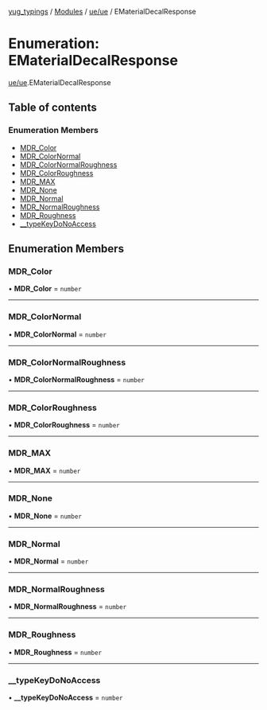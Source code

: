 [yug_typings](../README.md) / [Modules](../modules.md) / [ue/ue](../modules/ue_ue.md) / EMaterialDecalResponse

# Enumeration: EMaterialDecalResponse

[ue/ue](../modules/ue_ue.md).EMaterialDecalResponse

## Table of contents

### Enumeration Members

- [MDR\_Color](ue_ue.EMaterialDecalResponse.md#mdr_color)
- [MDR\_ColorNormal](ue_ue.EMaterialDecalResponse.md#mdr_colornormal)
- [MDR\_ColorNormalRoughness](ue_ue.EMaterialDecalResponse.md#mdr_colornormalroughness)
- [MDR\_ColorRoughness](ue_ue.EMaterialDecalResponse.md#mdr_colorroughness)
- [MDR\_MAX](ue_ue.EMaterialDecalResponse.md#mdr_max)
- [MDR\_None](ue_ue.EMaterialDecalResponse.md#mdr_none)
- [MDR\_Normal](ue_ue.EMaterialDecalResponse.md#mdr_normal)
- [MDR\_NormalRoughness](ue_ue.EMaterialDecalResponse.md#mdr_normalroughness)
- [MDR\_Roughness](ue_ue.EMaterialDecalResponse.md#mdr_roughness)
- [\_\_typeKeyDoNoAccess](ue_ue.EMaterialDecalResponse.md#__typekeydonoaccess)

## Enumeration Members

### MDR\_Color

• **MDR\_Color** = `number`

___

### MDR\_ColorNormal

• **MDR\_ColorNormal** = `number`

___

### MDR\_ColorNormalRoughness

• **MDR\_ColorNormalRoughness** = `number`

___

### MDR\_ColorRoughness

• **MDR\_ColorRoughness** = `number`

___

### MDR\_MAX

• **MDR\_MAX** = `number`

___

### MDR\_None

• **MDR\_None** = `number`

___

### MDR\_Normal

• **MDR\_Normal** = `number`

___

### MDR\_NormalRoughness

• **MDR\_NormalRoughness** = `number`

___

### MDR\_Roughness

• **MDR\_Roughness** = `number`

___

### \_\_typeKeyDoNoAccess

• **\_\_typeKeyDoNoAccess** = `number`

